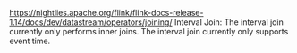 
https://nightlies.apache.org/flink/flink-docs-release-1.14/docs/dev/datastream/operators/joining/
Interval Join:
The interval join currently only performs inner joins.
The interval join currently only supports event time.






